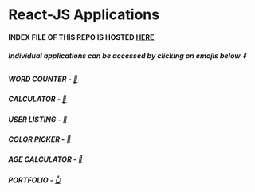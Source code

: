 # React-JS Applications
#### INDEX FILE OF THIS REPO IS HOSTED [HERE](https://shvm-k.github.io/React-JS)
##### Individual applications can be accessed by clicking on emojis below ⬇️
##### WORD COUNTER - [📇](https://word-counter-shvm.netlify.app)
##### CALCULATOR - [🧮](https://calculator-shvm.netlify.app)
##### USER LISTING - [👥](https://user-list-shvm.netlify.app)
##### COLOR PICKER - [🎨](https://color-picker-shvm.netlify.app)
##### AGE CALCULATOR - [👵](https://agecalculator-shvm.netlify.app)
##### PORTFOLIO - [👆](https://portfolio-shvm.netlify.app)
